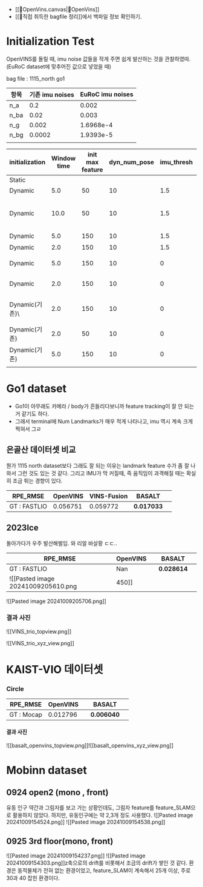 - [[🧩OpenVins.canvas|🧩OpenVins]]
- [[🔎직접 취득한 bagfile 정리]]에서 백파일 정보 확인하기.
# Initialization Test
OpenVINS를 돌릴 때, imu noise 값들을 작게 주면 쉽게 발산하는 것을 관찰하였따. 
(EuRoC dataset에 맞추어진 값으로 넣었을 때)

bag file : 1115_north go1 

| 항목   | 기존 imu noises | EuRoC imu noises |
| ---- | ------------- | ---------------- |
| n_a  | 0.2           | 0.002<br>        |
| n_ba | 0.02          | 0.003<br>        |
| n_g  | 0.002         | 1.6968e-4        |
| n_bg | 0.0002        | 1.9393e-5        |
|      |               |                  |

| initialization | Window time | init max feature | dyn_num_pose | imu_thresh | 결과                            |     |
| -------------- | ----------- | ---------------- | ------------ | ---------- | ----------------------------- | --- |
| Static         |             |                  |              |            |                               |     |
| Dynamic        | 5.0         | 50               | 10           | 1.5        | 발산                            |     |
| Dynamic        | 10.0        | 50               | 10           | 1.5        | 발산 / eigenvalue not full rank |     |
| Dynamic        | 5.0         | 150              | 10           | 1.5        | 발산<br>                        |     |
| Dynamic        | 2.0         | 150              | 10           | 1.5        | 발산<br>                        |     |
| Dynamic        | 5.0         | 150              | 10           | 0          | **수렴 but 오차가 큼**              |     |
| Dynamic        | 2.0         | 150              | 10           | 0          | 발산  / 오차 큰 수렴                 |     |
| Dynamic(기존)\   | 2.0         | 150              | 10           | 0          | 수렴, 오차도 좀 있음. / 제일따봉          |     |
| Dynamic(기존)    | 2.0         | 50               | 10           | 0          | 우주 발산                         |     |
| Dynamic(기존)    | 5.0         | 150              | 10           | 0          | 수렴, 제일 괜찮음.                   |     |
|                |             |                  |              |            |                               |     |
# Go1 dataset
- Go1이 아무래도 카메라 / body가 흔들리다보니까 feature tracking이 잘 안 되는 거 같기도 하다.
- 그래서 terminal에 Num Landmarks가 매우 적게 나타나고, imu 역시 계속 크게 찍혀서 그ㄹ



## 은골산 데이터셋 비교
뭔가 1115 north dataset보다 그래도 잘 되는 이유는 landmark feature 수가 좀 잘 나와서 그런 것도 있는 것 같다.
그리고 IMU가 막 커질때, 즉 움직임이 과격해질 때는 확실히 조금 튀는 경향이 있다.

| RPE_RMSE     | OpenVINS | VINS-Fusion | BASALT       |     |
| ------------ | -------- | ----------- | ------------ | --- |
| GT : FASTLIO | 0.056751 | 0.059772    | **0.017033** |     |
## 2023Ice
돌아가다가 우주 발산해벌임. 와 리얼 바살황 ㄷㄷ..

| RPE_RMSE     | OpenVINS |     | BASALT       |     |
| ------------ | -------- | --- | ------------ | --- |
| GT : FASTLIO | Nan      |     | **0.028614** |     |
![[Pasted image 20241009205610.png|450]]
![[Pasted image 20241009205706.png]]
### 결과 사진

![[VINS_trio_topview.png]]

![[VINS_trio_xyz_view.png]]

# KAIST-VIO 데이터셋
### Circle
| RPE_RMSE   | OpenVINS |     | BASALT       |     |
| ---------- | -------- | --- | ------------ | --- |
| GT : Mocap | 0.012796 |     | **0.006040** |     |
#### 결과 사진
![[basalt_openvins_topview.png]]![[basalt_openvins_xyz_view.png]]

# Mobinn dataset
## 0924 open2 (mono , front)
유동 인구 약간과 그림자를 보고 가는 상황인데도, 그림자 feature를 feature_SLAM으로 활용하지 않았다. 하지만, 유동인구에는 약 2,3개 정도 사용했다. 
![[Pasted image 20241009154524.png]]
![[Pasted image 20241009154538.png]]

## 0925 3rd floor(mono, front)
![[Pasted image 20241009154237.png]]
![[Pasted image 20241009154303.png]]z축으로의 drift를 비롯해서 조금의 drift가 쌓인 것 같다. 
환경은 동적물체가 전혀 없는 환경이었고, feature_SLAM이 계속해서 25개 이상, 주로 30과 40 잡힌 환경이다.

